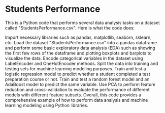 # Students Performance 
This is a Python code that performs several data analysis tasks on a dataset called "StudentsPerformance.csv". Here is what the code does:

Import necessary libraries such as pandas, matplotlib, seaborn, sklearn, etc.
Load the dataset "StudentsPerformance.csv" into a pandas dataframe and perform some basic exploratory data analysis (EDA) such as showing the first few rows of the dataframe and plotting boxplots and barplots to visualize the data.
Encode categorical variables in the dataset using LabelEncoder and OneHotEncoder methods.
Split the data into training and testing sets for machine learning modeling purposes.
Train and test a logistic regression model to predict whether a student completed a test preparation course or not.
Train and test a random forest model and an AdaBoost model to predict the same variable.
Use PCA to perform feature reduction and cross-validation to evaluate the performance of different models with different feature subsets.
Overall, this code provides a comprehensive example of how to perform data analysis and machine learning modeling using Python libraries.


